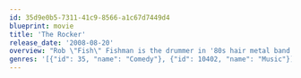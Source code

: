 ```yaml
---
id: 35d9e0b5-7311-41c9-8566-a1c67d7449d4
blueprint: movie
title: 'The Rocker'
release_date: '2008-08-20'
overview: "Rob \"Fish\" Fishman is the drummer in '80s hair metal band Vesuvius. He's unceremoniously booted as the group signs a big record deal, is out of the music world for 20 years - and then receives a second chance with his nephew's band."
genres: '[{"id": 35, "name": "Comedy"}, {"id": 10402, "name": "Music"}]'
---
```


